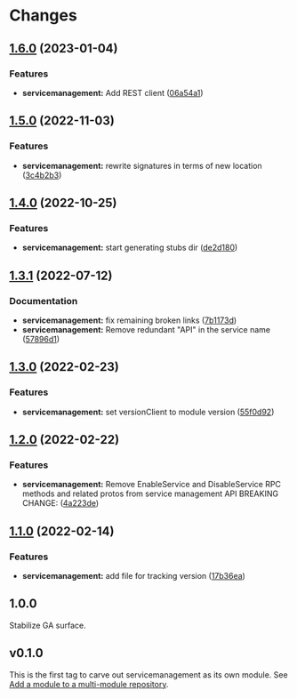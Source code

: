 # Changes

## [1.6.0](https://github.com/googleapis/google-cloud-go/compare/servicemanagement/v1.5.0...servicemanagement/v1.6.0) (2023-01-04)


### Features

* **servicemanagement:** Add REST client ([06a54a1](https://github.com/googleapis/google-cloud-go/commit/06a54a16a5866cce966547c51e203b9e09a25bc0))

## [1.5.0](https://github.com/googleapis/google-cloud-go/compare/servicemanagement/v1.4.0...servicemanagement/v1.5.0) (2022-11-03)


### Features

* **servicemanagement:** rewrite signatures in terms of new location ([3c4b2b3](https://github.com/googleapis/google-cloud-go/commit/3c4b2b34565795537aac1661e6af2442437e34ad))

## [1.4.0](https://github.com/googleapis/google-cloud-go/compare/servicemanagement/v1.3.1...servicemanagement/v1.4.0) (2022-10-25)


### Features

* **servicemanagement:** start generating stubs dir ([de2d180](https://github.com/googleapis/google-cloud-go/commit/de2d18066dc613b72f6f8db93ca60146dabcfdcc))

## [1.3.1](https://github.com/googleapis/google-cloud-go/compare/servicemanagement/v1.3.0...servicemanagement/v1.3.1) (2022-07-12)


### Documentation

* **servicemanagement:** fix remaining broken links ([7b1173d](https://github.com/googleapis/google-cloud-go/commit/7b1173d1ffed195c515b907b20dd1f86a9eef13a))
* **servicemanagement:** Remove redundant "API" in the service name ([57896d1](https://github.com/googleapis/google-cloud-go/commit/57896d1491c04fa53d3f3e2344ef10c3d91c4b65))

## [1.3.0](https://github.com/googleapis/google-cloud-go/compare/servicemanagement/v1.2.0...servicemanagement/v1.3.0) (2022-02-23)


### Features

* **servicemanagement:** set versionClient to module version ([55f0d92](https://github.com/googleapis/google-cloud-go/commit/55f0d92bf112f14b024b4ab0076c9875a17423c9))

## [1.2.0](https://github.com/googleapis/google-cloud-go/compare/servicemanagement/v1.1.0...servicemanagement/v1.2.0) (2022-02-22)


### Features

* **servicemanagement:** Remove EnableService and DisableService RPC methods and related protos from service management API BREAKING CHANGE: ([4a223de](https://github.com/googleapis/google-cloud-go/commit/4a223de8eab072d95818c761e41fb3f3f6ac728c))

## [1.1.0](https://github.com/googleapis/google-cloud-go/compare/servicemanagement/v1.0.0...servicemanagement/v1.1.0) (2022-02-14)

### Features

* **servicemanagement:** add file for tracking version ([17b36ea](https://github.com/googleapis/google-cloud-go/commit/17b36ead42a96b1a01105122074e65164357519e))

## 1.0.0

Stabilize GA surface.

## v0.1.0

This is the first tag to carve out servicemanagement as its own module. See
[Add a module to a multi-module repository](https://github.com/golang/go/wiki/Modules#is-it-possible-to-add-a-module-to-a-multi-module-repository).
